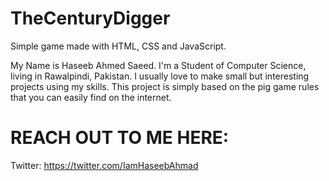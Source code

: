 # TheCenturyDigger
Simple game made with HTML, CSS and JavaScript. 

My Name is Haseeb Ahmed Saeed. I'm a Student of Computer Science, living in Rawalpindi, Pakistan. I usually love to make small but interesting projects using my skills. This project is simply based on the pig game rules that you can easily find on the internet.

# REACH OUT TO ME HERE:
Twitter: https://twitter.com/IamHaseebAhmad
